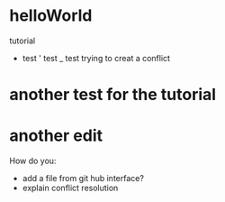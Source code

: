 # helloWorld
tutorial
* test
' test
_ test trying to creat a conflict

# another test for the tutorial
# another edit


How do you:
* add a file from git hub interface?
* explain conflict resolution

